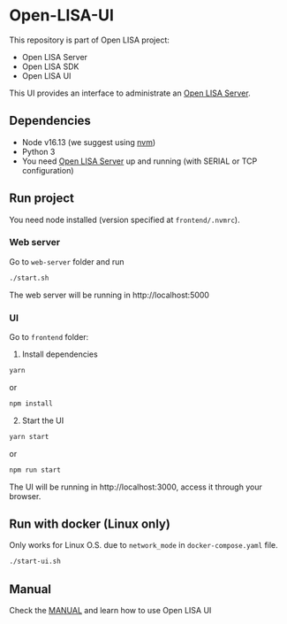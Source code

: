 # Open-LISA-UI

This repository is part of Open LISA project:
* Open LISA Server
* Open LISA SDK
* Open LISA UI

This UI provides an interface to administrate an [Open LISA Server](https://github.com/aalvarezwindey/Open-LISA-Server).

## Dependencies

- Node v16.13 (we suggest using [nvm](https://github.com/nvm-sh/nvm))
- Python 3
- You need [Open LISA Server](https://github.com/aalvarezwindey/Open-LISA-Server) up and running (with SERIAL or TCP configuration)

## Run project

You need node installed (version specified at `frontend/.nvmrc`).

### Web server

Go to `web-server` folder and run

```bash
./start.sh
```

The web server will be running in http://localhost:5000

### UI

Go to `frontend` folder:

1. Install dependencies

```bash
yarn
```

or

```bash
npm install
```

2. Start the UI

```bash
yarn start
```

or

```bash
npm run start
```

The UI will be running in http://localhost:3000, access it through your browser.

## Run with docker (Linux only)

Only works for Linux O.S. due to `network_mode` in `docker-compose.yaml` file.

```bash
./start-ui.sh
```

## Manual

Check the [MANUAL](./docs/MANUAL.md) and learn how to use Open LISA UI
